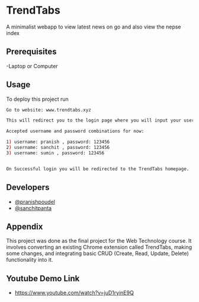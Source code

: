 
# TrendTabs

A minimalist webapp to view latest news on go and also view the nepse index

## Prerequisites

-Laptop or Computer


## Usage
To deploy this project run

```bash
Go to website: www.trendtabs.xyz

This will redirect you to the login page where you will input your username and password.

Accepted username and password combinations for now:

1) username: pranish , password: 123456
2) username: sanchit , password: 123456
3) username: sumin , password: 123456


On Successful login you will be redirected to the TrendTabs homepage.
```


## Developers

- [@pranishpoudel](https://www.linkedin.com/in/pranishpoudel/)
- [@sanchitpanta](https://www.linkedin.com/in/sanchitpanta/)


## Appendix

This project was done as the final project for the Web Technology course. It involves converting an existing Chrome extension called TrendTabs, making some changes, and integrating basic CRUD (Create, Read, Update, Delete) functionality into it.


## Youtube Demo Link

 - https://www.youtube.com/watch?v=juD1ryinE9Q

